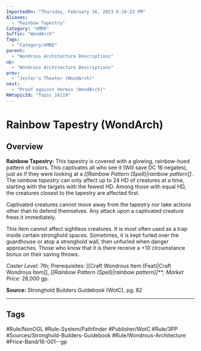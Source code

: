 ```yaml
---
ImportedOn: "Thursday, February 16, 2023 6:10:23 PM"
Aliases:
  - "Rainbow Tapestry"
Category: "eMRD"
Suffix: "WondArch"
Tags:
  - "Category/eMRD"
parent:
  - "Wondrous Architecture Descriptions"
up:
  - "Wondrous Architecture Descriptions"
prev:
  - "Jester's Theater (WondArch)"
next:
  - "Proof against Vermin (WondArch)"
RWtopicId: "Topic_14119"
---
```

# Rainbow Tapestry (WondArch)
## Overview
**Rainbow Tapestry:** This tapestry is covered with a glowing, rainbow-hued pattern of colors. This captivates all who see it (Will save DC 16 negates), just as if they were looking at a *[[Rainbow Pattern (Spell)|rainbow pattern]]*. The *rainbow tapestry* can only affect up to 24 HD of creatures at a time, starting with the targets with the fewest HD. Among those with equal HD, the creatures closest to the tapestry are affected first.

Captivated creatures cannot move away from the tapestry nor take actions other than to defend themselves. Any attack upon a captivated creature frees it immediately.

This item cannot affect sightless creatures. It is most often used as a trap inside certain stronghold spaces. Sometimes, it is kept furled over the guardhouse or atop a stronghold wall, then unfurled when danger approaches. Those who know that it is there receive a +10 circumstance bonus on their saving throws.

*Caster Level:* 7th; Prerequisites: [[Craft Wondrous Item (Feat)|Craft Wondrous Item]], *[[Rainbow Pattern (Spell)|rainbow pattern]]**; Market Price:* 28,000 gp.

**Source:** Stronghold Builders Guidebook (WotC), pg. 82


---
## Tags
#Rule/NonOGL #Rule-System/Pathfinder #Publisher/WotC #Rule/3PP #Sources/Stronghold-Builders-Guidebook #Rule/Wondrous-Architecture #Price-Band/16-001--gp

